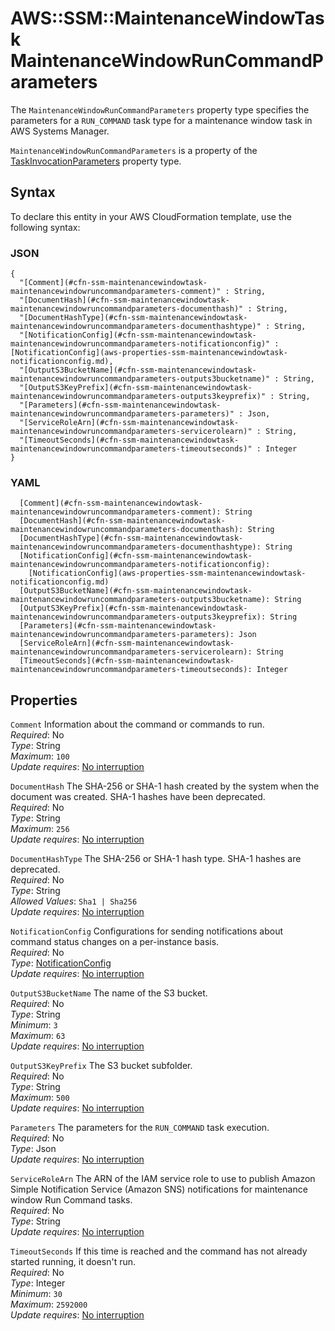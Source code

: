 # AWS::SSM::MaintenanceWindowTask MaintenanceWindowRunCommandParameters<a name="aws-properties-ssm-maintenancewindowtask-maintenancewindowruncommandparameters"></a>

The `MaintenanceWindowRunCommandParameters` property type specifies the parameters for a `RUN_COMMAND` task type for a maintenance window task in AWS Systems Manager\.

 `MaintenanceWindowRunCommandParameters` is a property of the [TaskInvocationParameters](https://docs.aws.amazon.com/AWSCloudFormation/latest/UserGuide/aws-properties-ssm-maintenancewindowtask-taskinvocationparameters.html) property type\.

## Syntax<a name="aws-properties-ssm-maintenancewindowtask-maintenancewindowruncommandparameters-syntax"></a>

To declare this entity in your AWS CloudFormation template, use the following syntax:

### JSON<a name="aws-properties-ssm-maintenancewindowtask-maintenancewindowruncommandparameters-syntax.json"></a>

```
{
  "[Comment](#cfn-ssm-maintenancewindowtask-maintenancewindowruncommandparameters-comment)" : String,
  "[DocumentHash](#cfn-ssm-maintenancewindowtask-maintenancewindowruncommandparameters-documenthash)" : String,
  "[DocumentHashType](#cfn-ssm-maintenancewindowtask-maintenancewindowruncommandparameters-documenthashtype)" : String,
  "[NotificationConfig](#cfn-ssm-maintenancewindowtask-maintenancewindowruncommandparameters-notificationconfig)" : [NotificationConfig](aws-properties-ssm-maintenancewindowtask-notificationconfig.md),
  "[OutputS3BucketName](#cfn-ssm-maintenancewindowtask-maintenancewindowruncommandparameters-outputs3bucketname)" : String,
  "[OutputS3KeyPrefix](#cfn-ssm-maintenancewindowtask-maintenancewindowruncommandparameters-outputs3keyprefix)" : String,
  "[Parameters](#cfn-ssm-maintenancewindowtask-maintenancewindowruncommandparameters-parameters)" : Json,
  "[ServiceRoleArn](#cfn-ssm-maintenancewindowtask-maintenancewindowruncommandparameters-servicerolearn)" : String,
  "[TimeoutSeconds](#cfn-ssm-maintenancewindowtask-maintenancewindowruncommandparameters-timeoutseconds)" : Integer
}
```

### YAML<a name="aws-properties-ssm-maintenancewindowtask-maintenancewindowruncommandparameters-syntax.yaml"></a>

```
  [Comment](#cfn-ssm-maintenancewindowtask-maintenancewindowruncommandparameters-comment): String
  [DocumentHash](#cfn-ssm-maintenancewindowtask-maintenancewindowruncommandparameters-documenthash): String
  [DocumentHashType](#cfn-ssm-maintenancewindowtask-maintenancewindowruncommandparameters-documenthashtype): String
  [NotificationConfig](#cfn-ssm-maintenancewindowtask-maintenancewindowruncommandparameters-notificationconfig): 
    [NotificationConfig](aws-properties-ssm-maintenancewindowtask-notificationconfig.md)
  [OutputS3BucketName](#cfn-ssm-maintenancewindowtask-maintenancewindowruncommandparameters-outputs3bucketname): String
  [OutputS3KeyPrefix](#cfn-ssm-maintenancewindowtask-maintenancewindowruncommandparameters-outputs3keyprefix): String
  [Parameters](#cfn-ssm-maintenancewindowtask-maintenancewindowruncommandparameters-parameters): Json
  [ServiceRoleArn](#cfn-ssm-maintenancewindowtask-maintenancewindowruncommandparameters-servicerolearn): String
  [TimeoutSeconds](#cfn-ssm-maintenancewindowtask-maintenancewindowruncommandparameters-timeoutseconds): Integer
```

## Properties<a name="aws-properties-ssm-maintenancewindowtask-maintenancewindowruncommandparameters-properties"></a>

`Comment`  <a name="cfn-ssm-maintenancewindowtask-maintenancewindowruncommandparameters-comment"></a>
Information about the command or commands to run\.  
*Required*: No  
*Type*: String  
*Maximum*: `100`  
*Update requires*: [No interruption](https://docs.aws.amazon.com/AWSCloudFormation/latest/UserGuide/using-cfn-updating-stacks-update-behaviors.html#update-no-interrupt)

`DocumentHash`  <a name="cfn-ssm-maintenancewindowtask-maintenancewindowruncommandparameters-documenthash"></a>
The SHA\-256 or SHA\-1 hash created by the system when the document was created\. SHA\-1 hashes have been deprecated\.  
*Required*: No  
*Type*: String  
*Maximum*: `256`  
*Update requires*: [No interruption](https://docs.aws.amazon.com/AWSCloudFormation/latest/UserGuide/using-cfn-updating-stacks-update-behaviors.html#update-no-interrupt)

`DocumentHashType`  <a name="cfn-ssm-maintenancewindowtask-maintenancewindowruncommandparameters-documenthashtype"></a>
The SHA\-256 or SHA\-1 hash type\. SHA\-1 hashes are deprecated\.  
*Required*: No  
*Type*: String  
*Allowed Values*: `Sha1 | Sha256`  
*Update requires*: [No interruption](https://docs.aws.amazon.com/AWSCloudFormation/latest/UserGuide/using-cfn-updating-stacks-update-behaviors.html#update-no-interrupt)

`NotificationConfig`  <a name="cfn-ssm-maintenancewindowtask-maintenancewindowruncommandparameters-notificationconfig"></a>
Configurations for sending notifications about command status changes on a per\-instance basis\.  
*Required*: No  
*Type*: [NotificationConfig](aws-properties-ssm-maintenancewindowtask-notificationconfig.md)  
*Update requires*: [No interruption](https://docs.aws.amazon.com/AWSCloudFormation/latest/UserGuide/using-cfn-updating-stacks-update-behaviors.html#update-no-interrupt)

`OutputS3BucketName`  <a name="cfn-ssm-maintenancewindowtask-maintenancewindowruncommandparameters-outputs3bucketname"></a>
The name of the S3 bucket\.  
*Required*: No  
*Type*: String  
*Minimum*: `3`  
*Maximum*: `63`  
*Update requires*: [No interruption](https://docs.aws.amazon.com/AWSCloudFormation/latest/UserGuide/using-cfn-updating-stacks-update-behaviors.html#update-no-interrupt)

`OutputS3KeyPrefix`  <a name="cfn-ssm-maintenancewindowtask-maintenancewindowruncommandparameters-outputs3keyprefix"></a>
The S3 bucket subfolder\.  
*Required*: No  
*Type*: String  
*Maximum*: `500`  
*Update requires*: [No interruption](https://docs.aws.amazon.com/AWSCloudFormation/latest/UserGuide/using-cfn-updating-stacks-update-behaviors.html#update-no-interrupt)

`Parameters`  <a name="cfn-ssm-maintenancewindowtask-maintenancewindowruncommandparameters-parameters"></a>
The parameters for the `RUN_COMMAND` task execution\.  
*Required*: No  
*Type*: Json  
*Update requires*: [No interruption](https://docs.aws.amazon.com/AWSCloudFormation/latest/UserGuide/using-cfn-updating-stacks-update-behaviors.html#update-no-interrupt)

`ServiceRoleArn`  <a name="cfn-ssm-maintenancewindowtask-maintenancewindowruncommandparameters-servicerolearn"></a>
The ARN of the IAM service role to use to publish Amazon Simple Notification Service \(Amazon SNS\) notifications for maintenance window Run Command tasks\.  
*Required*: No  
*Type*: String  
*Update requires*: [No interruption](https://docs.aws.amazon.com/AWSCloudFormation/latest/UserGuide/using-cfn-updating-stacks-update-behaviors.html#update-no-interrupt)

`TimeoutSeconds`  <a name="cfn-ssm-maintenancewindowtask-maintenancewindowruncommandparameters-timeoutseconds"></a>
If this time is reached and the command has not already started running, it doesn't run\.  
*Required*: No  
*Type*: Integer  
*Minimum*: `30`  
*Maximum*: `2592000`  
*Update requires*: [No interruption](https://docs.aws.amazon.com/AWSCloudFormation/latest/UserGuide/using-cfn-updating-stacks-update-behaviors.html#update-no-interrupt)